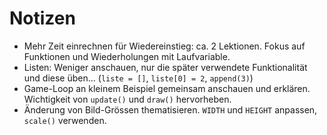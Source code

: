 # Notizen

- Mehr Zeit einrechnen für Wiedereinstieg: ca. 2 Lektionen. Fokus auf Funktionen und Wiederholungen mit Laufvariable.
- Listen: Weniger anschauen, nur die später verwendete Funktionalität und diese üben... (`liste = []`, `liste[0] = 2`, `append(3)`)
- Game-Loop an kleinem Beispiel gemeinsam anschauen und erklären. Wichtigkeit von `update()` und `draw()` hervorheben.
- Änderung von Bild-Grössen thematisieren. `WIDTH` und `HEIGHT` anpassen, `scale()` verwenden.

